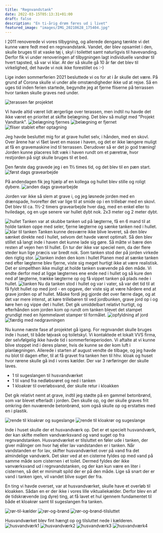 ```yaml
---
title: "Regnvandstank"
date: 2022-03-15T05:13:31+01:00
draft: false
description: "En ti-årig drøm føres ud i livet"
featured_image: "images/IMG_20210628_175404.jpg"
---
```


I 2011 renoverede vi vores tilbygning, og allerede dengang tænkte vi det kunne være fedt med en regnvandstank. 
Vandet, der blev opsamlet i den, skulle bruges til at vaske tøj i, skyl i toilettet samt naturligvis til havevanding. 
Derfor fik vi under renoveringen af tilbygningen lagt individuelle vandrør til hvert tapsted, så var vi klar.
At der så skulle gå 10 år før det blev til virkelighed, det havde vi nok ikke forestillet os :-)

Lige inden sommerferien 2021 besluttede vi os for at i år skulle det være. På grund af Corona skulle vi under alle omstændigheder ikke ud at rejse.
Så en uges tid inden ferien startede, begyndte jeg at fjerne fliserne på terrassen hvor tanken skulle graves ned under.

![terassen før projektet](/images/IMG_20210615_145238.jpg)

Vi havde altid været lidt ærgerlige over terassen, men indtil nu havde det ikke været en prioritet at skifte belægning.
Det blev så muligt med "Projekt Vandtank".
![belægning fjernes](/images/IMG_20210615_185322.jpg)
![belægning er fjernet](/images/IMG_20210616_123351.jpg)
![fliser stablet efter optagning](/images/IMG_20210616_160526.jpg)

Jeg havde besluttet mig for at grave hullet selv, i hånden, med en skovl. Over årene har vi fået lavet en masse i haven, og det er ikke længere muligt at få en
gravemaskine ind til terrassen. Derudover så er det jo god træning! Jorden kunne placeres lidt væk i haven rundt om et pæretræ, hvor restjorden på sigt skulle bruges til et bed.

Den første dag gravede jeg i en 1½ times tid, og det blev til en pæn start. 
![først dags gravearbejde](/images/IMG_20210616_193846.jpg)

På andendagen fik jeg hjælp af en kollega og hullet blev stille og roligt dybere. 
![anden dags gravearbejde](/images/IMG_20210617_125855.jpg)

Jorden var ikke så slem at grave i, og jeg løsnede jorden med en drænspade, hvorefter det var lige til at smide op i en trillebør med en skovl.
Det blev til ca. 1½-2 timers gravearbejde hver dag, med en enkel eller to hviledage, og en uge senere var hullet dybt nok.
2x3 meter og 2 meter dybt.

![hullet](/images/IMG_20210623_181123.jpg)
Tanken var at skubbe tanken ud på lægterne, få en 6 mand til at holde tanken oppe med seler, fjerne lægterne og sænke tanken ned i hullet.
![klar til tanken](/images/IMG_20210628_154915.jpg)
Tanken kunne desværre ikke blive leveret, så den blev sænket direkte ned i hullet, selvom det havde været optimalt. Så den blev stillet så langt inde i haven det kunne lade sig gøre.
Så måtte vi bære den resten af vejen hen til hullet. En tur der ikke var speciel nem, da der flere steder kun lige præcis var bredt nok.
Som tanken stod der på jorden virkede den rigtig stor. 
![tanken inden den kom i hullet](/images/IMG_20210628_111429.jpg)
Planen med at sænke tanken ned efter lægterne blev fjerne, viste sig meget hurtigt ikke at være realistisk. Det er simpelthen ikke muligt at holde tanken svævende på den måde.
Vi endte derfor med at ligge lægternes ene ende ned i hullet og så kure den ned af lægterne, trække lægterne op og få vippet tanken på plads nede i hullet. 
![tanken](/images/IMG_20210628_175404.jpg)
Nu da tanken stod i hullet og var i vater, så var det tid til at få fyldt hullet op med jord - en opgave, der viste sig at være hårdere end at grave jorden op af hullet. 
Måske fordi jeg gjorde det over færre dage, og at det var mere intenst, at køre trillebøren til ved jordbunken, grave jord op i og køre hen og vippe det i hullet.
Det gik umiddelbart relativt hurtigt, og efterhånden som jorden kom op rundt om tanken blevet det stampet grundigt med en hjemmelavet stamper til formålet.
![opfyldning af jord](/images/IMG_20210629_190804.jpg)
![færdig med nedgravningen](/images/signal-2021-07-04-085851__01.jpg)

Nu kunne næste fase af projektet gå igang. For regnvandet skulle bruges inde i huset, til både tøjvask og toiletskyl. Vi kontaktede et lokalt VVS firma, der selvfølgelig ikke havde tid i sommerferieperioden. 
Vi aftalte at vi kunne blive stoppet ind i deres planer, hvis de kunne se der kom luft i planlægningen. 
Allerede i starten af august vendte de tilbage, og jeg havde nu blot til dagen efter, til at få gravet fra tanken hen til hhv. kloak og huset hvor rørene skulle gå ind i vores kælder.
Der var 3 rørføringer der skulle laves. 
- 1 til sugeslangen til husvandværket
- 1 til vand fra nedløbsrøret og ned i tanken
- 1 kloakrør til overløbsvand, der skulle retur i kloakken

Det gik relativt nemt at grave, indtil jeg stødte på en gammel betonbrønd, som var blevet efterladt i jorden.
Den skulle op, og der skulle graves frit omkring den nuværende betonbrønd, som også skulle op og erstattes med en i plastik.

![rende til kloakrør og sugeslange](/images/IMG_20210718_131927.jpg)
![rende til kloakrør og sugeslange](/images/IMG_20210718_155347.jpg)

Inde i huset skulle der et husvandværk op. Det er et specielt husvandværk, der kan skifte mellem vandværksvand og vand suget op fra regnvandstanken.
Husvandværket er tilsluttet en føler ude i tanken, der giver målinger om hvor høj eller lav vandstanden er i tanken. Når vandstanden er for lav, 
skifter husvandværket over på vand fra det almindelige vandværk. Det sker ved at en cisterne fyldes op med vand på samme måde som cisternen i et toilet.
Dermed fyldes der ikke vanværksvand ud i regnvandstanken, og der kan kun være en liter i cisternen, så det er minimalt spild der er på den måde. Lige så snart der er vand i tanken igen, 
vil vandet blive suget der fra. 

En ting vi havde overset, var at husvandværket, skulle have et overløb til kloakken. Sådan en er der ikke i vores lille viktualiekælder.
Derfor blev en af de tidskrævende (og dyre) ting, at få lavet et hul igennem fundamentet til både et kloakrør samt til sugeslangen fra tanken.

![rør-til-kælder](/images/IMG_20210721_132230.jpg)
![rør-og-brønd](/images/IMG_20210722_091004.jpg)
![rør-og-brønd-tilsluttet](/images/IMG_20210722_172611.jpg)

Husvandværket blev fint hængt op og tilsluttet nede i kælderen.
![husvandværk1](/images/IMG_20210718_203256.jpg)
![husvandværk2](/images/IMG_20210720_203158.jpg)
![husvandværk3](/images/IMG_20210723_205020.jpg)
![husvandværk4](/images/IMG_20210725_202451.jpg)